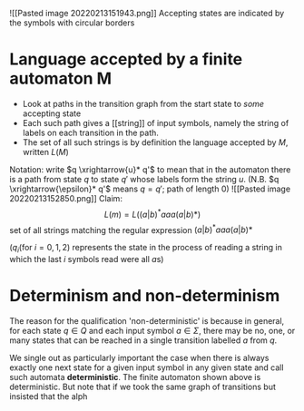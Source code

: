 ![[Pasted image 20220213151943.png]]
Accepting states are indicated by the symbols with circular borders

# Language accepted by a finite automaton M
- Look at paths in the transition graph from the start state to *some* accepting state
- Each such path gives a [[string]] of input symbols, namely the string of labels on each transition in the path.
- The set of all such strings is by definition the language accepted by $M$, written $L(M)$

Notation: write $q \xrightarrow{u}* q'$ to mean that in the automaton there is a path from state $q$ to state $q'$ whose labels form the string $u$. (N.B. $q \xrightarrow{\epsilon}* q'$ means $q=q'$; path of length 0)
![[Pasted image 20220213152850.png]]
Claim:
$$L(m) = L((a|b)^{*}aaa(a|b){*})$$
	set of all strings matching the regular expression $(a|b)^{*}aaa(a|b){*}$

($q_i$(for $i=0,1,2$) represents the state in the process of reading a string in which the last $i$ symbols read were all $a$s)

# Determinism and non-determinism
The reason for the qualification 'non-deterministic' is because in general, for each state $q \in Q$ and each input symbol $a \in \Sigma$, there may be no, one, or many states that can be reached in a single transition labelled $a$ from $q$.

We single out as particularly important the case when there is always exactly one next state for a given input symbol in any given state and call such automata **deterministic**. The finite automaton shown above is deterministic. But note that if we took the same graph of transitions but insisted that the alph